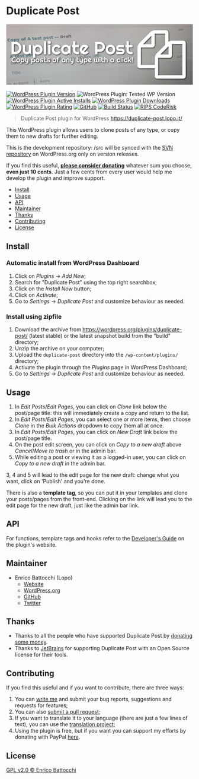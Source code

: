 # Duplicate Post

![Banner](assets/banner-772x250.png)

[![WordPress Plugin Version](https://img.shields.io/wordpress/plugin/v/duplicate-post.svg)](https://wordpress.org/plugins/duplicate-post/) ![WordPress Plugin: Tested WP Version](https://img.shields.io/wordpress/plugin/tested/duplicate-post.svg) [![WordPress Plugin Active Installs](https://img.shields.io/wordpress/plugin/installs/duplicate-post.svg)](https://wordpress.org/plugins/duplicate-post/advanced/) [![WordPress Plugin Downloads](https://img.shields.io/wordpress/plugin/dt/duplicate-post.svg)](https://wordpress.org/plugins/duplicate-post/advanced/) [![WordPress Plugin Rating](https://img.shields.io/wordpress/plugin/stars/duplicate-post.svg)](https://wordpress.org/support/plugin/duplicate-post/reviews/) [![GitHub](https://img.shields.io/github/license/enricobattocchi/duplicate-post.svg)](https://github.com/enricobattocchi/duplicate-post/blob/master/LICENSE) [![Build Status](https://travis-ci.org/enricobattocchi/duplicate-post.svg?branch=master)](https://travis-ci.org/enricobattocchi/duplicate-post) [![RIPS CodeRisk](https://coderisk.com/wp/plugin/duplicate-post/badge "RIPS CodeRisk")](https://coderisk.com/wp/plugin/duplicate-post)

> Duplicate Post plugin for WordPress https://duplicate-post.lopo.it/  

This WordPress plugin allows users to clone posts of any type, or copy them to new drafts for further editing.

This is the development repository: /src will be synced with the [SVN repository](https://plugins.svn.wordpress.org/duplicate-post/) on WordPress.org only on version releases.

If you find this useful, [**please consider donating**](https://duplicate-post.lopo.it/donate/) whatever sum you choose, **even just 10 cents**. Just a few cents from every user would help me develop the plugin and improve support.

- [Install](#install)
- [Usage](#usage)
- [API](#api)
- [Maintainer](#maintainer)
- [Thanks](#thanks)
- [Contributing](#contributing)
- [License](#license)

## Install

### Automatic install from WordPress Dashboard

1. Click on _Plugins_ → _Add New_;
2. Search for "Duplicate Post" using the top right searchbox;
3. Click on the _Install Now_ button;
4. Click on _Activate_;
5. Go to _Settings_ → _Duplicate Post_ and customize behaviour as needed.

### Install using zipfile

1. Download the archive from https://wordpress.org/plugins/duplicate-post/ (latest stable) or the latest snapshot build from the "build" directory;
2. Unzip the archive on your computer;
3. Upload the `duplicate-post` directory into the `/wp-content/plugins/` directory;
4. Activate the plugin through the _Plugins_ page in WordPress Dashboard;
5. Go to _Settings_ → _Duplicate Post_ and customize behaviour as needed.

## Usage

1. In _Edit Posts_/_Edit Pages_, you can click on _Clone_ link below the post/page title: this will immediately create a copy and return to the list.
2. In _Edit Posts_/_Edit Pages_, you can select one or more items, then choose _Clone_ in the _Bulk Actions_ dropdown to copy them all at once.
3. In _Edit Posts_/_Edit Pages_, you can click on _New Draft_ link below the post/page title.
4. On the post edit screen, you can click on _Copy to a new draft_ above _Cancel_/_Move to trash_ or in the admin bar. 
5. While editing a post or viewing it as a logged-in user, you can click on _Copy to a new draft_ in the admin bar.

3, 4 and 5 will lead to the edit page for the new draft: change what you want, click on 'Publish' and you're done.

There is also a **template tag**, so you can put it in your templates and clone your posts/pages from the front-end. Clicking on the link will lead you to the edit page for the new draft, just like the admin bar link.

## API

For functions, template tags and hooks refer to the [Developer's Guide](https://duplicate-post.lopo.it/docs/developers-guide/) on the plugin's website.

##  Maintainer

- Enrico Battocchi (Lopo) 
  - [Website](https://lopo.it)
  - [WordPress.org](https://profiles.wordpress.org/lopo/)
  - [GitHub](https://github.com/enricobattocchi)
  - [Twitter](https://twitter.com/lopo)
  
## Thanks

- Thanks to all the people who have supported Duplicate Post by [donating some money](https://duplicate-post.lopo.it/donate/).
- Thanks to [JetBrains](https://www.jetbrains.com/?from=DuplicatePost) for supporting Duplicate Post with an Open Source license for their tools. 
  
## Contributing

If you find this useful and if you want to contribute, there are three ways:

   1. You can [write me](https://duplicate-post.lopo.it/contact) and submit your bug reports, suggestions and requests for features;
   2. You can also [submit a pull request](https://github.com/enricobattocchi/duplicate-post/pulls); 
   3. If you want to translate it to your language (there are just a few lines of text), you can use the [translation project](https://translate.wordpress.org/projects/wp-plugins/duplicate-post);
   4. Using the plugin is free, but if you want you can support my efforts by donating with PayPal [here](https://duplicate-post.lopo.it/donate).
  
## License

[GPL v2.0 © Enrico Battocchi](LICENSE)
